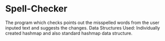 # Spell-Checker
The program which checks points out the misspelled words from the user inputed text and suggests the changes.
Data Structures Used:
Individually created hashmap and also standard hashmap data structure.

